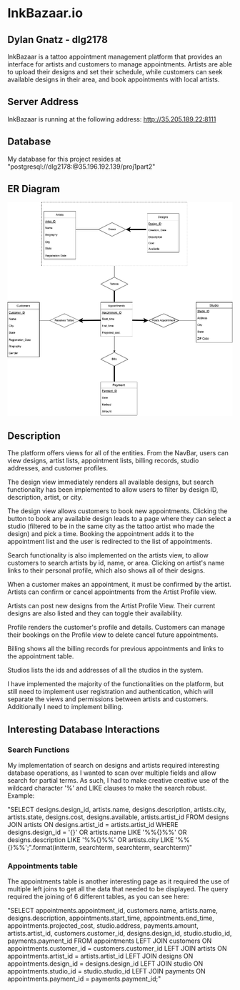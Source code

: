 
# InkBazaar.io
## Dylan Gnatz - dlg2178

InkBazaar is a tattoo appointment management platform
that provides an interface for artists and customers 
to manage appointments. Artists are able to upload their designs
and set their schedule, while customers can seek available designs in 
their area, and book appointments with local artists. 

## Server Address
InkBazaar is running at the following address:
http://35.205.189.22:8111

## Database
My database for this project resides at "postgresql://dlg2178:<password>@35.196.192.139/proj1part2"

## ER Diagram
![ER Diagram](/final_ER.png?raw=true "ER Diagram")

## Description
The platform offers views for all of the entities. From the NavBar, users can view designs, artist lists, appointment lists, billing records, studio addresses, and customer profiles. 

The design view immediately renders all available designs, but search functionality has been implemented to allow users to filter by design ID, description, artist, or city.

The design view allows customers to book new appointments. Clicking the button to book any available design leads to a page where they can select a studio (filtered to be in the same city as the tattoo artist who made the design) and pick a time. Booking the appointment adds it to the appointment list and the user is redirected to the list of appointments.

Search functionality is also implemented on the artists view, to allow customers to search artists by id, name, or area. Clicking on artist's name links to their personal profile, which also shows all of their designs. 

When a customer makes an appointment, it must be confirmed by the artist. Artists can confirm or cancel appointments from the Artist Profile view. 

Artists can post new designs from the Artist Profile View. Their current designs are also listed and they can toggle their availability. 

Profile renders the customer's profile and details. Customers can manage their bookings on the Profile view to delete cancel future appointments. 

Billing shows all the billing records for previous appointments and links to the appointment table. 

Studios lists the ids and addresses of all the studios in the system. 


I have implemented the majority of the functionalities on the platform, but still need to implement user registration and authentication, which will separate the views and permissions between artists and customers. Additionally I need to implement billing. 

 

## Interesting Database Interactions

### Search Functions
My implementation of search on designs and artists required interesting database operations, as I wanted to scan over multiple fields and allow search for partial terms. As such, I had to make creative creative use of the wildcard character '%' and LIKE clauses to make the search robust. Example: 

"SELECT designs.design_id, artists.name, designs.description, artists.city, artists.state, designs.cost, designs.available, artists.artist_id FROM designs JOIN artists ON designs.artist_id = artists.artist_id WHERE designs.design_id = '{}' OR artists.name LIKE '%%{}%%' OR designs.description LIKE '%%{}%%' OR artists.city LIKE '%%{}%%';".format(intterm, searchterm, searchterm, searchterm)"

### Appointments table 
The appointments table is another interesting page as it required the use of multiple left joins to get all the data that needed to be displayed. The query required the joining of 6 different tables, as you can see here:

"SELECT appointments.appointment_id, customers.name, artists.name, designs.description, appointments.start_time, appointments.end_time, appointments.projected_cost, studio.address, payments.amount, artists.artist_id, customers.customer_id, designs.design_id, studio.studio_id, payments.payment_id FROM appointments LEFT JOIN customers ON appointments.customer_id = customers.customer_id LEFT JOIN artists ON appointments.artist_id = artists.artist_id LEFT JOIN designs ON appointments.design_id = designs.design_id LEFT JOIN studio ON appointments.studio_id = studio.studio_id LEFT JOIN payments ON appointments.payment_id = payments.payment_id;"


